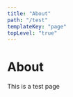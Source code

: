```yaml
---
title: "About"
path: "/test"
templateKey: "page"
topLevel: "true"
---
```


# About
This is a test page